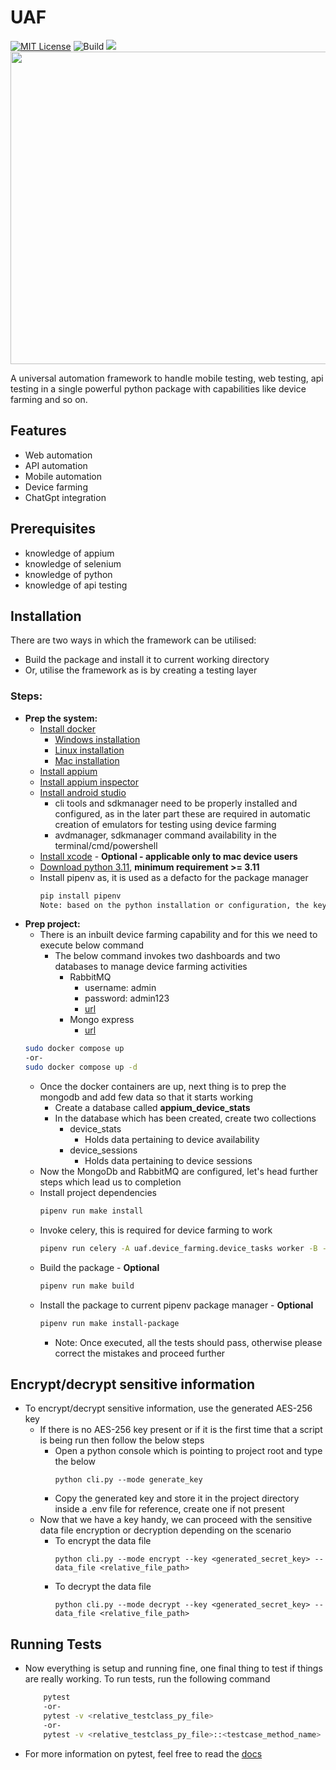 # UAF
[![MIT License](https://img.shields.io/badge/License-MIT-green.svg)](https://choosealicense.com/licenses/mit/)
![Build](https://github.com/suneel944/uaf/actions/workflows/tests.yml/badge.svg)
![](<img>)
<img src="https://user-images.githubusercontent.com/45133346/231025360-58563129-c79b-4a4f-832d-80313a06e3bc.png" width="900" height="500"/>

A universal automation framework to handle mobile testing, web testing, api testing in a single powerful python package with capabilities like device farming and so on.

## Features

- Web automation
- API automation
- Mobile automation
- Device farming
- ChatGpt integration

## Prerequisites
 - knowledge of appium
 - knowledge of selenium
 - knowledge of python
 - knowledge of api testing

## Installation

There are two ways in which the framework can be utilised:
- Build the package and install it to current working directory
- Or, utilise the framework as is by creating a testing layer

### Steps:
- **Prep the system:**
    - [Install docker](https://www.docker.com/products/docker-desktop/)
        - [Windows installation](https://docs.docker.com/desktop/install/windows-install/)
        - [Linux installation](https://docs.docker.com/desktop/install/linux-install/)
        - [Mac installation](https://docs.docker.com/desktop/install/mac-install/)
    - [Install appium](https://appium.io/downloads.html)
    - [Install appium inspector](https://github.com/appium/appium-inspector/releases)
    - [Install android studio](https://developer.android.com/studio)
        - cli tools and sdkmanager need to be properly installed and configured, as in the later part these are required in automatic creation of emulators for testing using device farming
        - avdmanager, sdkmanager command availability in the terminal/cmd/powershell
    - [Install xcode](https://apps.apple.com/us/app/xcode/id497799835?mt=12) - **Optional - applicable only to mac device users**
    - [Download python 3.11](https://www.python.org/downloads/release/python-3110/), **minimum requirement >= 3.11**
    - Install pipenv as, it is used as a defacto for the package manager
        ```bash
        pip install pipenv
        Note: based on the python installation or configuration, the keyword for pip can be either pip/pip3
        ```
- **Prep project:**
    - There is an inbuilt device farming capability and for this we need to execute below command
        - The below command invokes two dashboards and two databases to manage device farming activities
            - RabbitMQ 
                - username: admin
                - password: admin123
                - [url](http://localhost:15672/)
            - Mongo express
                - [url](http://localhost:8081/)
    ```bash
    sudo docker compose up
    -or-
    sudo docker compose up -d
    ```
    - Once the docker containers are up, next thing is to prep the mongodb and add few data so that it starts working
        - Create a database called **appium_device_stats**
        - In the database which has been created, create two collections
            - device_stats
                - Holds data pertaining to device availability
            - device_sessions
                - Holds data pertaining to device sessions
    - Now the MongoDb and RabbitMQ are configured, let's head further steps which lead us to completion
    - Install project dependencies
        ```bash
        pipenv run make install
        ``` 
    - Invoke celery, this is required for device farming to work
        ```bash
        pipenv run celery -A uaf.device_farming.device_tasks worker -B -E -O fair --loglevel=INFO
        ```
    - Build the package - **Optional**
        ```bash
        pipenv run make build
        ```
    - Install the package to current pipenv package manager - **Optional**
        ```bash
        pipenv run make install-package
        ```
        - Note: Once executed, all the tests should pass, otherwise please correct the mistakes and proceed further

## Encrypt/decrypt sensitive information
- To encrypt/decrypt sensitive information, use the generated AES-256 key
  - If there is no AES-256 key present or if it is the first time that a script is being run then follow the below steps
    - Open a python console which is pointing to project root and type the below
      ```
      python cli.py --mode generate_key
      ```
    - Copy the generated key and store it in the project directory inside a .env file for reference, create one if not present
  - Now that we have a key handy, we can proceed with the sensitive data file encryption or decryption depending on the scenario
    - To encrypt the data file
      ```
      python cli.py --mode encrypt --key <generated_secret_key> --data_file <relative_file_path>
      ```
    - To decrypt the data file
      ```
      python cli.py --mode decrypt --key <generated_secret_key> --data_file <relative_file_path>
      ```

## Running Tests
- Now everything is setup and running fine, one final thing to test if things are really working. To run tests, run the following command

    ```bash
        pytest
        -or-
        pytest -v <relative_testclass_py_file>
        -or-
        pytest -v <relative_testclass_py_file>::<testcase_method_name>
    ```
 - For more information on pytest, feel free to read the [docs](https://docs.pytest.org/en/7.1.x/contents.html)